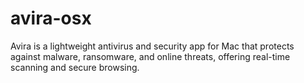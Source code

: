# avira-osx
Avira is a lightweight antivirus and security app for Mac that protects against malware, ransomware, and online threats, offering real-time scanning and secure browsing.
